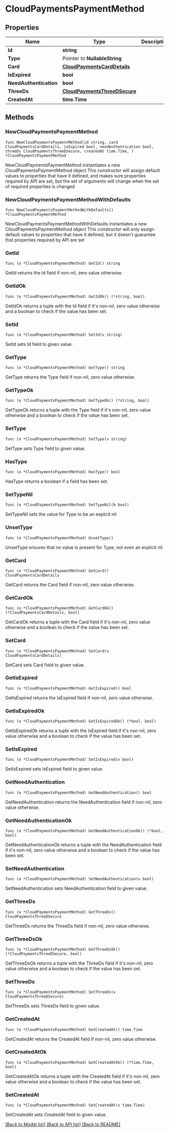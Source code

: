 # CloudPaymentsPaymentMethod

## Properties

Name | Type | Description | Notes
------------ | ------------- | ------------- | -------------
**Id** | **string** |  | 
**Type** | Pointer to **NullableString** |  | [optional] 
**Card** | [**CloudPaymentsCardDetails**](CloudPaymentsCardDetails.md) |  | 
**IsExpired** | **bool** |  | [readonly] 
**NeedAuthentication** | **bool** |  | [readonly] 
**ThreeDs** | [**CloudPaymentsThreeDSecure**](CloudPaymentsThreeDSecure.md) |  | 
**CreatedAt** | **time.Time** |  | [readonly] 

## Methods

### NewCloudPaymentsPaymentMethod

`func NewCloudPaymentsPaymentMethod(id string, card CloudPaymentsCardDetails, isExpired bool, needAuthentication bool, threeDs CloudPaymentsThreeDSecure, createdAt time.Time, ) *CloudPaymentsPaymentMethod`

NewCloudPaymentsPaymentMethod instantiates a new CloudPaymentsPaymentMethod object
This constructor will assign default values to properties that have it defined,
and makes sure properties required by API are set, but the set of arguments
will change when the set of required properties is changed

### NewCloudPaymentsPaymentMethodWithDefaults

`func NewCloudPaymentsPaymentMethodWithDefaults() *CloudPaymentsPaymentMethod`

NewCloudPaymentsPaymentMethodWithDefaults instantiates a new CloudPaymentsPaymentMethod object
This constructor will only assign default values to properties that have it defined,
but it doesn't guarantee that properties required by API are set

### GetId

`func (o *CloudPaymentsPaymentMethod) GetId() string`

GetId returns the Id field if non-nil, zero value otherwise.

### GetIdOk

`func (o *CloudPaymentsPaymentMethod) GetIdOk() (*string, bool)`

GetIdOk returns a tuple with the Id field if it's non-nil, zero value otherwise
and a boolean to check if the value has been set.

### SetId

`func (o *CloudPaymentsPaymentMethod) SetId(v string)`

SetId sets Id field to given value.


### GetType

`func (o *CloudPaymentsPaymentMethod) GetType() string`

GetType returns the Type field if non-nil, zero value otherwise.

### GetTypeOk

`func (o *CloudPaymentsPaymentMethod) GetTypeOk() (*string, bool)`

GetTypeOk returns a tuple with the Type field if it's non-nil, zero value otherwise
and a boolean to check if the value has been set.

### SetType

`func (o *CloudPaymentsPaymentMethod) SetType(v string)`

SetType sets Type field to given value.

### HasType

`func (o *CloudPaymentsPaymentMethod) HasType() bool`

HasType returns a boolean if a field has been set.

### SetTypeNil

`func (o *CloudPaymentsPaymentMethod) SetTypeNil(b bool)`

 SetTypeNil sets the value for Type to be an explicit nil

### UnsetType
`func (o *CloudPaymentsPaymentMethod) UnsetType()`

UnsetType ensures that no value is present for Type, not even an explicit nil
### GetCard

`func (o *CloudPaymentsPaymentMethod) GetCard() CloudPaymentsCardDetails`

GetCard returns the Card field if non-nil, zero value otherwise.

### GetCardOk

`func (o *CloudPaymentsPaymentMethod) GetCardOk() (*CloudPaymentsCardDetails, bool)`

GetCardOk returns a tuple with the Card field if it's non-nil, zero value otherwise
and a boolean to check if the value has been set.

### SetCard

`func (o *CloudPaymentsPaymentMethod) SetCard(v CloudPaymentsCardDetails)`

SetCard sets Card field to given value.


### GetIsExpired

`func (o *CloudPaymentsPaymentMethod) GetIsExpired() bool`

GetIsExpired returns the IsExpired field if non-nil, zero value otherwise.

### GetIsExpiredOk

`func (o *CloudPaymentsPaymentMethod) GetIsExpiredOk() (*bool, bool)`

GetIsExpiredOk returns a tuple with the IsExpired field if it's non-nil, zero value otherwise
and a boolean to check if the value has been set.

### SetIsExpired

`func (o *CloudPaymentsPaymentMethod) SetIsExpired(v bool)`

SetIsExpired sets IsExpired field to given value.


### GetNeedAuthentication

`func (o *CloudPaymentsPaymentMethod) GetNeedAuthentication() bool`

GetNeedAuthentication returns the NeedAuthentication field if non-nil, zero value otherwise.

### GetNeedAuthenticationOk

`func (o *CloudPaymentsPaymentMethod) GetNeedAuthenticationOk() (*bool, bool)`

GetNeedAuthenticationOk returns a tuple with the NeedAuthentication field if it's non-nil, zero value otherwise
and a boolean to check if the value has been set.

### SetNeedAuthentication

`func (o *CloudPaymentsPaymentMethod) SetNeedAuthentication(v bool)`

SetNeedAuthentication sets NeedAuthentication field to given value.


### GetThreeDs

`func (o *CloudPaymentsPaymentMethod) GetThreeDs() CloudPaymentsThreeDSecure`

GetThreeDs returns the ThreeDs field if non-nil, zero value otherwise.

### GetThreeDsOk

`func (o *CloudPaymentsPaymentMethod) GetThreeDsOk() (*CloudPaymentsThreeDSecure, bool)`

GetThreeDsOk returns a tuple with the ThreeDs field if it's non-nil, zero value otherwise
and a boolean to check if the value has been set.

### SetThreeDs

`func (o *CloudPaymentsPaymentMethod) SetThreeDs(v CloudPaymentsThreeDSecure)`

SetThreeDs sets ThreeDs field to given value.


### GetCreatedAt

`func (o *CloudPaymentsPaymentMethod) GetCreatedAt() time.Time`

GetCreatedAt returns the CreatedAt field if non-nil, zero value otherwise.

### GetCreatedAtOk

`func (o *CloudPaymentsPaymentMethod) GetCreatedAtOk() (*time.Time, bool)`

GetCreatedAtOk returns a tuple with the CreatedAt field if it's non-nil, zero value otherwise
and a boolean to check if the value has been set.

### SetCreatedAt

`func (o *CloudPaymentsPaymentMethod) SetCreatedAt(v time.Time)`

SetCreatedAt sets CreatedAt field to given value.



[[Back to Model list]](../README.md#documentation-for-models) [[Back to API list]](../README.md#documentation-for-api-endpoints) [[Back to README]](../README.md)


